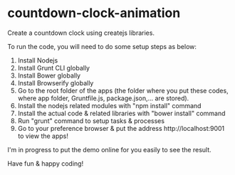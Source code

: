 # countdown-clock-animation
Create a countdown clock using createjs libraries.

To run the code, you will need to do some setup steps as below:
1. Install Nodejs
2. Install Grunt CLI globally
3. Install Bower globally
4. Install Browserify globally
5. Go to the root folder of the apps (the folder where you put these codes, where app folder, Gruntfile.js, package.json,... are stored).
6. Install the nodejs related modules with "npm install" command
7. Install the actual code & related libraries with "bower install" command
8. Run "grunt" command to setup tasks & processes
9. Go to your preference browser & put the address http://localhost:9001 to view the apps!

I'm in progress to put the demo online for you easily to see the result. 

Have fun & happy coding!

